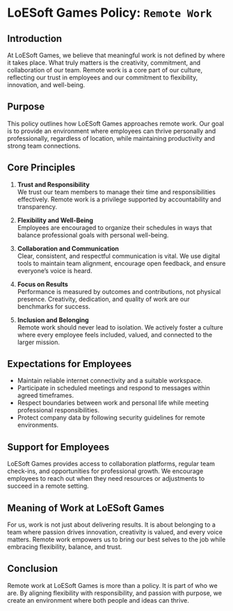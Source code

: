 # LoESoft Games Policy: `Remote Work`

## Introduction
At LoESoft Games, we believe that meaningful work is not defined by where it takes place. What truly matters is the creativity, commitment, and collaboration of our team. Remote work is a core part of our culture, reflecting our trust in employees and our commitment to flexibility, innovation, and well-being.

## Purpose
This policy outlines how LoESoft Games approaches remote work. Our goal is to provide an environment where employees can thrive personally and professionally, regardless of location, while maintaining productivity and strong team connections.

## Core Principles
1. **Trust and Responsibility**  
   We trust our team members to manage their time and responsibilities effectively. Remote work is a privilege supported by accountability and transparency.

2. **Flexibility and Well-Being**  
   Employees are encouraged to organize their schedules in ways that balance professional goals with personal well-being.

3. **Collaboration and Communication**  
   Clear, consistent, and respectful communication is vital. We use digital tools to maintain team alignment, encourage open feedback, and ensure everyone’s voice is heard.

4. **Focus on Results**  
   Performance is measured by outcomes and contributions, not physical presence. Creativity, dedication, and quality of work are our benchmarks for success.

5. **Inclusion and Belonging**  
   Remote work should never lead to isolation. We actively foster a culture where every employee feels included, valued, and connected to the larger mission.

## Expectations for Employees
- Maintain reliable internet connectivity and a suitable workspace.  
- Participate in scheduled meetings and respond to messages within agreed timeframes.  
- Respect boundaries between work and personal life while meeting professional responsibilities.  
- Protect company data by following security guidelines for remote environments.  

## Support for Employees
LoESoft Games provides access to collaboration platforms, regular team check-ins, and opportunities for professional growth. We encourage employees to reach out when they need resources or adjustments to succeed in a remote setting.

## Meaning of Work at LoESoft Games
For us, work is not just about delivering results. It is about belonging to a team where passion drives innovation, creativity is valued, and every voice matters. Remote work empowers us to bring our best selves to the job while embracing flexibility, balance, and trust.

## Conclusion
Remote work at LoESoft Games is more than a policy. It is part of who we are. By aligning flexibility with responsibility, and passion with purpose, we create an environment where both people and ideas can thrive.
